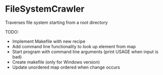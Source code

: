 # FileSystemCrawler
Traverses file system starting from a root directory

TODO:
- Implement Makefile with new recipe
- Add command line functionality to look up element from map
- Start program with command line arguments (print USAGE when input is bad)
- Create makefile (only for Windows version)
- Update unordered map ordered when change occurs
